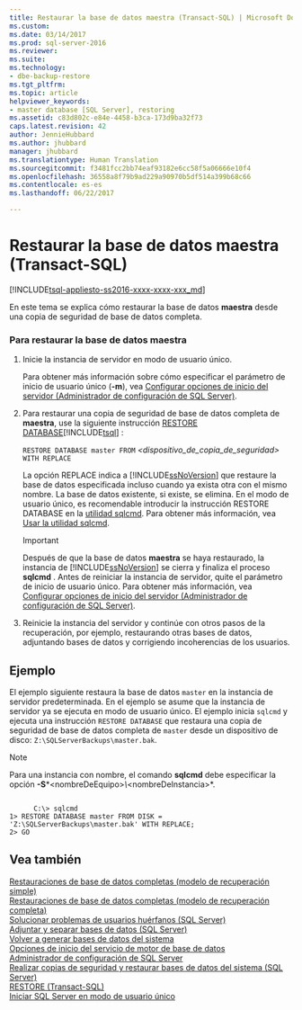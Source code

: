```yaml
---
title: Restaurar la base de datos maestra (Transact-SQL) | Microsoft Docs
ms.custom: 
ms.date: 03/14/2017
ms.prod: sql-server-2016
ms.reviewer: 
ms.suite: 
ms.technology:
- dbe-backup-restore
ms.tgt_pltfrm: 
ms.topic: article
helpviewer_keywords:
- master database [SQL Server], restoring
ms.assetid: c83d802c-e84e-4458-b3ca-173d9ba32f73
caps.latest.revision: 42
author: JennieHubbard
ms.author: jhubbard
manager: jhubbard
ms.translationtype: Human Translation
ms.sourcegitcommit: f3481fcc2bb74eaf93182e6cc58f5a06666e10f4
ms.openlocfilehash: 36558a8f79b9ad229a90970b5df514a399b68c66
ms.contentlocale: es-es
ms.lasthandoff: 06/22/2017

---
```

# <a name="restore-the-master-database-transact-sql"></a>Restaurar la base de datos maestra (Transact-SQL)
[!INCLUDE[tsql-appliesto-ss2016-xxxx-xxxx-xxx_md](../../includes/tsql-appliesto-ss2016-xxxx-xxxx-xxx-md.md)]

  En este tema se explica cómo restaurar la base de datos **maestra** desde una copia de seguridad de base de datos completa.  
  
### <a name="to-restore-the-master-database"></a>Para restaurar la base de datos maestra  
  
1.  Inicie la instancia de servidor en modo de usuario único.  
  
     Para obtener más información sobre cómo especificar el parámetro de inicio de usuario único (**-m**), vea [Configurar opciones de inicio del servidor &#40;Administrador de configuración de SQL Server&#41;](../../database-engine/configure-windows/scm-services-configure-server-startup-options.md).  
  
2.  Para restaurar una copia de seguridad de base de datos completa de **maestra**, use la siguiente instrucción [RESTORE DATABASE](../../t-sql/statements/restore-statements-transact-sql.md)[!INCLUDE[tsql](../../includes/tsql-md.md)] :  
  
     `RESTORE DATABASE master FROM`  *&lt;dispositivo_de_copia_de_seguridad&gt;*  `WITH REPLACE`  
  
     La opción REPLACE indica a [!INCLUDE[ssNoVersion](../../includes/ssnoversion-md.md)] que restaure la base de datos especificada incluso cuando ya exista otra con el mismo nombre. La base de datos existente, si existe, se elimina. En el modo de usuario único, es recomendable introducir la instrucción RESTORE DATABASE en la [utilidad sqlcmd](../../tools/sqlcmd-utility.md). Para obtener más información, vea [Usar la utilidad sqlcmd](../../relational-databases/scripting/sqlcmd-use-the-utility.md).  
  
    > [!IMPORTANT]  
    >  Después de que la base de datos **maestra** se haya restaurado, la instancia de [!INCLUDE[ssNoVersion](../../includes/ssnoversion-md.md)] se cierra y finaliza el proceso **sqlcmd** . Antes de reiniciar la instancia de servidor, quite el parámetro de inicio de usuario único. Para obtener más información, vea [Configurar opciones de inicio del servidor &#40;Administrador de configuración de SQL Server&#41;](../../database-engine/configure-windows/scm-services-configure-server-startup-options.md).  
  
3.  Reinicie la instancia del servidor y continúe con otros pasos de la recuperación, por ejemplo, restaurando otras bases de datos, adjuntando bases de datos y corrigiendo incoherencias de los usuarios.  
  
## <a name="example"></a>Ejemplo  
 El ejemplo siguiente restaura la base de datos `master` en la instancia de servidor predeterminada. En el ejemplo se asume que la instancia de servidor ya se ejecuta en modo de usuario único. El ejemplo inicia `sqlcmd` y ejecuta una instrucción `RESTORE DATABASE` que restaura una copia de seguridad de base de datos completa de `master` desde un dispositivo de disco: `Z:\SQLServerBackups\master.bak`.  
  
> [!NOTE]  
>  Para una instancia con nombre, el comando **sqlcmd** debe especificar la opción **-S***\<nombreDeEquipo>*\\*\<nombreDeInstancia>*.  
  
```  
  
      C:\> sqlcmd  
1> RESTORE DATABASE master FROM DISK = 'Z:\SQLServerBackups\master.bak' WITH REPLACE;  
2> GO  
```  
  
## <a name="see-also"></a>Vea también  
 [Restauraciones de base de datos completas &#40;modelo de recuperación simple&#41;](../../relational-databases/backup-restore/complete-database-restores-simple-recovery-model.md)   
 [Restauraciones de base de datos completas &#40;modelo de recuperación completa&#41;](../../relational-databases/backup-restore/complete-database-restores-full-recovery-model.md)   
 [Solucionar problemas de usuarios huérfanos &#40;SQL Server&#41;](../../sql-server/failover-clusters/troubleshoot-orphaned-users-sql-server.md)   
 [Adjuntar y separar bases de datos &#40;SQL Server&#41;](../../relational-databases/databases/database-detach-and-attach-sql-server.md)   
 [Volver a generar bases de datos del sistema](../../relational-databases/databases/rebuild-system-databases.md)   
 [Opciones de inicio del servicio de motor de base de datos](../../database-engine/configure-windows/database-engine-service-startup-options.md)   
 [Administrador de configuración de SQL Server](../../relational-databases/sql-server-configuration-manager.md)   
 [Realizar copias de seguridad y restaurar bases de datos del sistema &#40;SQL Server&#41;](../../relational-databases/backup-restore/back-up-and-restore-of-system-databases-sql-server.md)   
 [RESTORE &#40;Transact-SQL&#41;](../../t-sql/statements/restore-statements-transact-sql.md)   
 [Iniciar SQL Server en modo de usuario único](../../database-engine/configure-windows/start-sql-server-in-single-user-mode.md)  
  
  
